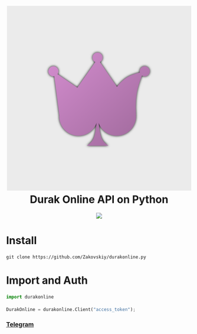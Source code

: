 
<h1 align="center">
  <br>
  <a href="https://github.com/Zakovskiy/durakonline.py"><img src="https://github.com/Zakovskiy/durakonline.py/blob/main/icon.png?raw=true" width="500"></a>
  <br>
  Durak Online API on Python
  <br>
</h1>

<p align="center">
  <a href="https://discord.gg/AsYzxRfT6J"><img src="https://bit.ly/32neyjM"></a>
</p>

# Install
```
git clone https://github.com/Zakovskiy/durakonline.py
```

# Import and Auth
```python
import durakonline

DurakOnline = durakonline.Client("access_token");
```

### [Telegram](https://t.me/zakovskiy)

